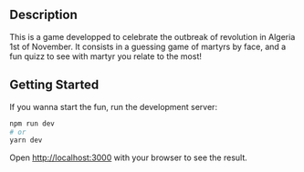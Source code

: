 ## Description

This is a game developped to celebrate the outbreak of revolution in Algeria 1st of November. It consists in a guessing game of martyrs by face, and a fun quizz to see with martyr you relate to the most!

## Getting Started

If you wanna start the fun, run the development server:

```bash
npm run dev
# or
yarn dev
```

Open [http://localhost:3000](http://localhost:3000) with your browser to see the result.


